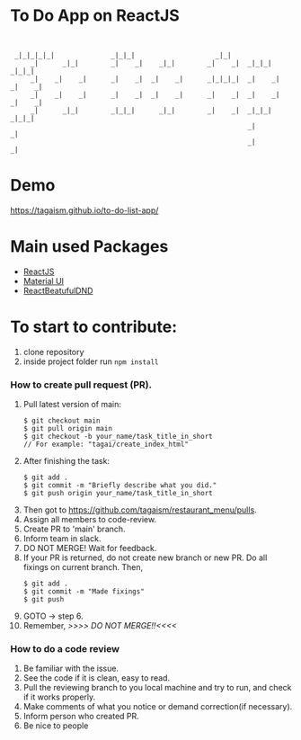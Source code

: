 # To Do App on ReactJS
```


 _|_|_|_|_|              _|_|_|                    _|_|
     _|      _|_|        _|    _|    _|_|        _|    _|  _|_|_|    _|_|_|
     _|    _|    _|      _|    _|  _|    _|      _|_|_|_|  _|    _|  _|    _|
     _|    _|    _|      _|    _|  _|    _|      _|    _|  _|    _|  _|    _|
     _|      _|_|        _|_|_|      _|_|        _|    _|  _|_|_|    _|_|_|
                                                           _|        _|
                                                           _|        _|
```

# Demo
https://tagaism.github.io/to-do-list-app/

# Main used Packages
* [ReactJS](https://reactjs.org/)
* [Material UI](https://mui.com/)
* [ReactBeatufulDND](https://github.com/atlassian/react-beautiful-dnd)

# To start to contribute:
1. clone repository
2. inside project folder run `npm install`

### How to create pull request (PR).
  1. Pull latest version of main:
      ```
      $ git checkout main
      $ git pull origin main
      $ git checkout -b your_name/task_title_in_short
      // For example: "tagai/create_index_html"
      ```
  2. After finishing the task:
      ```
      $ git add .
      $ git commit -m "Briefly describe what you did."
      $ git push origin your_name/task_title_in_short
  3. Then got to https://github.com/tagaism/restaurant_menu/pulls.
  4. Assign all members to code-review.
  5. Create PR to 'main' branch.
  6. Inform team in slack.
  7. DO NOT MERGE! Wait for feedback.
  8. If your PR is returned, do not create new branch or new PR.
      Do all fixings on current branch. Then,
      ```
      $ git add .
      $ git commit -m "Made fixings"
      $ git push
      ```
  9. GOTO -> step 6.
  10. Remember, _>>>> DO NOT MERGE!!<<<<_

### How to do a code review
  1. Be familiar with the issue.
  2. See the code if it is clean, easy to read.
  3. Pull the reviewing branch to you local machine and try to run, and check if it works properly.
  4. Make comments of what you notice or demand correction(if necessary).
  5. Inform person who created PR.
  6. Be nice to people
